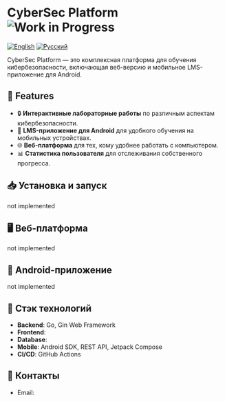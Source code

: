 # CyberSec Platform ![Work in Progress](https://img.shields.io/badge/status-WIP-yellow)
[![English](https://img.shields.io/badge/lang-English-blue)](README.md) [![Русский](https://img.shields.io/badge/lang-Russian-red)](README.ru.md)

CyberSec Platform — это комплексная платформа для обучения кибербезопасности, включающая веб-версию и мобильное LMS-приложение для Android.

## 🚀 Features

- 🔒 **Интерактивные лабораторные работы** по различным аспектам кибербезопасности.
- 📱 **LMS-приложение для Android** для удобного обучения на мобильных устройствах.
- 🌐 **Веб-платформа** для тех, кому удобнее работать с компьютером.
- 📊 **Статистика пользователя** для отслеживания собственного прогресса.
  
## 📥 Установка и запуск
not implemented

## 🖥️ Веб-платформа
not implemented

## 📱 Android-приложение
not implemented

## 🔧 Стэк технологий

- **Backend**: Go, Gin Web Framework
- **Frontend**: 
- **Database**: 
- **Mobile**: Android SDK, REST API, Jetpack Compose
- **CI/CD**: GitHub Actions

## 📧 Контакты
- Email:  
